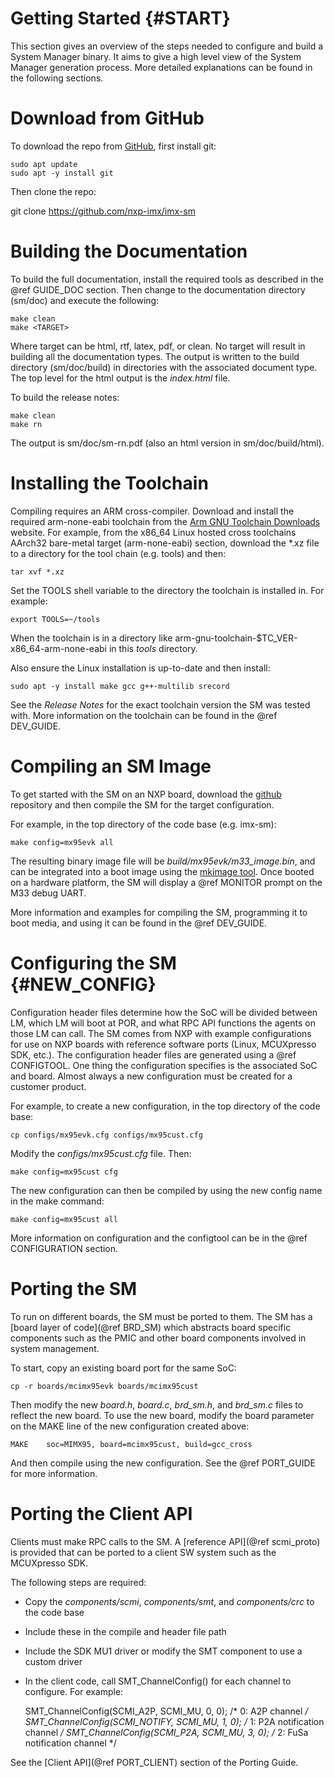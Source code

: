 Getting Started {#START}
===============

This section gives an overview of the steps needed to configure and build a System Manager binary. It aims to
give a high level view of the System Manager generation process. More detailed explanations can be found in
the following sections.

Download from GitHub
====================

To download the repo from [GitHub](https://github.com/nxp-imx/imx-sm), first install git:

    sudo apt update
    sudo apt -y install git

Then clone the repo:

git clone https://github.com/nxp-imx/imx-sm

Building the Documentation
==========================

To build the full documentation, install the required tools as described in the @ref GUIDE_DOC
section. Then change to the documentation directory (sm/doc) and execute the following:

    make clean
    make <TARGET>

Where target can be html, rtf, latex, pdf, or clean. No target will result in building
all the documentation types. The output is written to the build directory (sm/doc/build)
in directories with the associated document type. The top level for the html output
is the *index.html* file.

To build the release notes:

    make clean
    make rn

The output is sm/doc/sm-rn.pdf (also an html version in sm/doc/build/html).

Installing the Toolchain
========================

Compiling requires an ARM cross-compiler. Download and install the required arm-none-eabi toolchain from
the [Arm GNU Toolchain Downloads](https://developer.arm.com/downloads/-/arm-gnu-toolchain-downloads)
website. For example, from the x86_64 Linux hosted cross toolchains AArch32 bare-metal target
(arm-none-eabi) section, download the *.xz file to a directory for the tool chain (e.g. tools) and then:

    tar xvf *.xz

Set the TOOLS shell variable to the directory the toolchain is installed in. For example:

    export TOOLS=~/tools

When the toolchain is in a directory like arm-gnu-toolchain-$TC_VER-x86_64-arm-none-eabi in this
*tools* directory.

Also ensure the Linux installation is up-to-date and then install:

    sudo apt -y install make gcc g++-multilib srecord

See the *Release Notes* for the exact toolchain version the SM was tested with. More information on
the toolchain can be found in the @ref DEV_GUIDE.

Compiling an SM Image
=====================

To get started with the SM on an NXP board, download the [github](https://github.com/nxp-imx/imx-sm)
repository and then compile the SM for the target configuration.

For example, in the top directory of the code base (e.g. imx-sm):

    make config=mx95evk all

The resulting binary image file will be *build/mx95evk/m33_image.bin*, and can be integrated into a boot
image using the [mkimage tool](https://github.com/nxp-imx/imx-mkimage). Once booted on a hardware platform,
the SM will display a @ref MONITOR prompt on the M33 debug UART.

More information and examples for compiling the SM, programming it to boot media, and using it can be found
in the @ref DEV_GUIDE.

Configuring the SM {#NEW_CONFIG}
==================

Configuration header files determine how the SoC will be divided between LM, which LM will boot at POR,
and what RPC API functions the agents on those LM can call. The SM comes from NXP with example
configurations for use on NXP boards with reference software ports (Linux, MCUXpresso SDK, etc.). The
configuration header files are generated using a @ref CONFIGTOOL. One thing the configuration specifies
is the associated SoC and board. Almost always a new configuration must be created for a customer product.

For example, to create a new configuration, in the top directory of the code base:

    cp configs/mx95evk.cfg configs/mx95cust.cfg

Modify the *configs/mx95cust.cfg* file. Then:

    make config=mx95cust cfg

The new configuration can then be compiled by using the new config name in the make command:

    make config=mx95cust all

More information on configuration and the configtool can be in the @ref CONFIGURATION section.

Porting the SM
==============

To run on different boards, the SM must be ported to them. The SM has a [board layer of code](@ref BRD_SM)
which abstracts board specific components such as the PMIC and other board components involved in system
management.

To start, copy an existing board port for the same SoC:

    cp -r boards/mcimx95evk boards/mcimx95cust

Then modify the new *board.h*, *board.c*, *brd_sm.h*, and *brd_sm.c* files to reflect the new board. To
use the new board, modify the board parameter on the MAKE line of the new configuration created above:

    MAKE    soc=MIMX95, board=mcimx95cust, build=gcc_cross

And then compile using the new configuration. See the @ref PORT_GUIDE for more information.

Porting the Client API
======================

Clients must make RPC calls to the SM. A [reference API](@ref scmi_proto) is provided that can be ported
to a client SW system such as the MCUXpresso SDK.

The following steps are required:

- Copy the *components/scmi*, *components/smt*, and *components/crc* to the code base
- Include these in the compile and header file path
- Include the SDK MU1 driver or modify the SMT component to use a custom driver
- In the client code, call SMT_ChannelConfig() for each channel to configure. For example:


    SMT_ChannelConfig(SCMI_A2P, SCMI_MU, 0, 0);     /* 0: A2P channel */
    SMT_ChannelConfig(SCMI_NOTIFY, SCMI_MU, 1, 0);  /* 1: P2A notification channel */
    SMT_ChannelConfig(SCMI_P2A, SCMI_MU, 3, 0);     /* 2: FuSa notification channel */

See the [Client API](@ref PORT_CLIENT) section of the Porting Guide.

